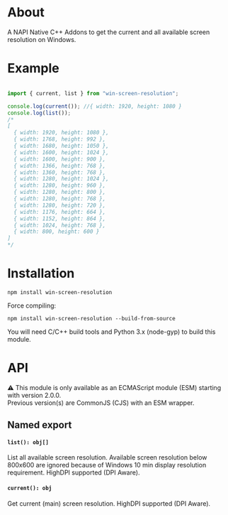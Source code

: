 About
=====

A NAPI Native C++ Addons to get the current and all available screen resolution on Windows.

Example
=======

```js

import { current, list } from "win-screen-resolution";

console.log(current()); //{ width: 1920, height: 1080 }
console.log(list());
/*
[
  { width: 1920, height: 1080 },
  { width: 1768, height: 992 },
  { width: 1680, height: 1050 },
  { width: 1600, height: 1024 },
  { width: 1600, height: 900 },
  { width: 1366, height: 768 },
  { width: 1360, height: 768 },
  { width: 1280, height: 1024 },
  { width: 1280, height: 960 },
  { width: 1280, height: 800 },
  { width: 1280, height: 768 },
  { width: 1280, height: 720 },
  { width: 1176, height: 664 },
  { width: 1152, height: 864 },
  { width: 1024, height: 768 },
  { width: 800, height: 600 }
]
*/
```

Installation
============

```
npm install win-screen-resolution
```

Force compiling:
```
npm install win-screen-resolution --build-from-source
```

You will need C/C++ build tools and Python 3.x (node-gyp) to build this module.<br />

API
===

⚠️ This module is only available as an ECMAScript module (ESM) starting with version 2.0.0.<br />
Previous version(s) are CommonJS (CJS) with an ESM wrapper.

## Named export

#### `list(): obj[]`

List all available screen resolution.
Available screen resolution below 800x600 are ignored because of Windows 10 min display resolution requirement.
HighDPI supported (DPI Aware).

#### `current(): obj`

Get current (main) screen resolution.
HighDPI supported (DPI Aware).